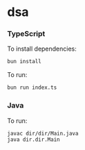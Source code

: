 # dsa

### TypeScript

To install dependencies:

```bash
bun install
```

To run:

```bash
bun run index.ts
```

### Java

To run:

```bash
javac dir/dir/Main.java
java dir.dir.Main
```
